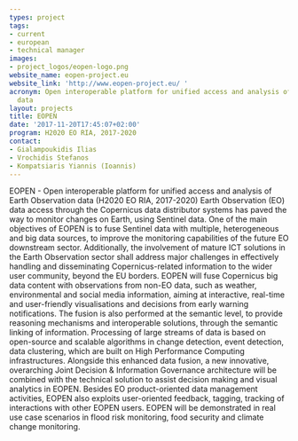 ```yaml
---
types: project
tags:
- current
- european
- technical manager
images:
- project_logos/eopen-logo.png
website_name: eopen-project.eu
website_link: 'http://www.eopen-project.eu/ '
acronym: Open interoperable platform for unified access and analysis of Earth Observation
  data
layout: projects
title: EOPEN
date: '2017-11-20T17:45:07+02:00'
program: H2020 EO RIA, 2017-2020
contact: 
- Gialampoukidis Ilias
- Vrochidis Stefanos
- Kompatsiaris Yiannis (Ioannis)
---
```

<p>EOPEN - Open interoperable platform for unified access and analysis of Earth Observation data (H2020 EO RIA, 2017-2020) Earth Observation (EO) data access through the Copernicus data distributor systems has paved the way to monitor changes on Earth, using Sentinel data. One of the main objectives of EOPEN is to fuse Sentinel data with multiple, heterogeneous and big data sources, to improve the monitoring capabilities of the future EO downstream sector. Additionally, the involvement of mature ICT solutions in the Earth Observation sector shall address major challenges in effectively handling and disseminating Copernicus-related information to the wider user community, beyond the EU borders. EOPEN will fuse Copernicus big data content with observations from non-EO data, such as weather, environmental and social media information, aiming at interactive, real-time and user-friendly visualisations and decisions from early warning notifications. The fusion is also performed at the semantic level, to provide reasoning mechanisms and interoperable solutions, through the semantic linking of information. Processing of large streams of data is based on open-source and scalable algorithms in change detection, event detection, data clustering, which are built on High Performance Computing infrastructures. Alongside this enhanced data fusion, a new innovative, overarching Joint Decision &amp; Information Governance architecture will be combined with the technical solution to assist decision making and visual analytics in EOPEN. Besides EO product-oriented data management activities, EOPEN also exploits user-oriented feedback, tagging, tracking of interactions with other EOPEN users. EOPEN will be demonstrated in real use case scenarios in flood risk monitoring, food security and climate change monitoring.</p>
